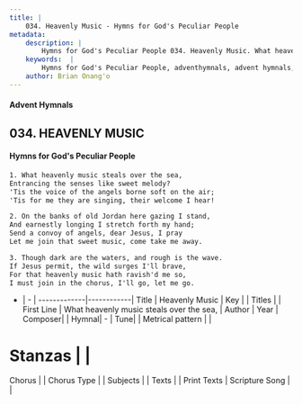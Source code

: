```yaml
---
title: |
    034. Heavenly Music - Hymns for God's Peculiar People
metadata:
    description: |
        Hymns for God's Peculiar People 034. Heavenly Music. What heavenly music steals over the sea, Entrancing the senses like sweet melody? 'Tis the voice of the angels borne soft on the air; 'Tis for me they are singing, their welcome I hear!  
    keywords:  |
        Hymns for God's Peculiar People, adventhymnals, advent hymnals, Heavenly Music, What heavenly music steals over the sea,. 
    author: Brian Onang'o
---
```

#### Advent Hymnals
## 034. HEAVENLY MUSIC
####  Hymns for God's Peculiar People
```txt
1. What heavenly music steals over the sea,
Entrancing the senses like sweet melody?
'Tis the voice of the angels borne soft on the air;
'Tis for me they are singing, their welcome I hear!

2. On the banks of old Jordan here gazing I stand,
And earnestly longing I stretch forth my hand;
Send a convoy of angels, dear Jesus, I pray
Let me join that sweet music, come take me away.

3. Though dark are the waters, and rough is the wave.
If Jesus permit, the wild surges I'll brave,
For that heavenly music hath ravish'd me so,
I must join in the chorus, I'll go, let me go.


```
- |   -  |
-------------|------------|
Title | Heavenly Music |
Key |  |
Titles |  |
First Line | What heavenly music steals over the sea, |
Author | 
Year | 
Composer|  |
Hymnal|  - |
Tune|  |
Metrical pattern | |
# Stanzas |  |
Chorus |  |
Chorus Type |  |
Subjects |  |
Texts |  |
Print Texts | 
Scripture Song |  |
    

